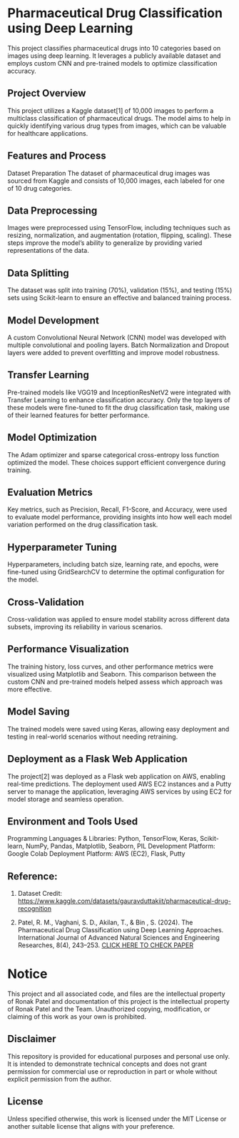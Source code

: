# Pharmaceutical Drug Classification using Deep Learning
This project classifies pharmaceutical drugs into 10 categories based on images using deep learning. It leverages a publicly available dataset and employs custom CNN and pre-trained models to optimize classification accuracy.

## Project Overview
This project utilizes a Kaggle dataset[1] of 10,000 images to perform a multiclass classification of pharmaceutical drugs. The model aims to help in quickly identifying various drug types from images, which can be valuable for healthcare applications.

## Features and Process
Dataset Preparation
The dataset of pharmaceutical drug images was sourced from Kaggle and consists of 10,000 images, each labeled for one of 10 drug categories.

## Data Preprocessing
Images were preprocessed using TensorFlow, including techniques such as resizing, normalization, and augmentation (rotation, flipping, scaling). These steps improve the model’s ability to generalize by providing varied representations of the data.

## Data Splitting
The dataset was split into training (70%), validation (15%), and testing (15%) sets using Scikit-learn to ensure an effective and balanced training process.

## Model Development
A custom Convolutional Neural Network (CNN) model was developed with multiple convolutional and pooling layers. Batch Normalization and Dropout layers were added to prevent overfitting and improve model robustness.

## Transfer Learning
Pre-trained models like VGG19 and InceptionResNetV2 were integrated with Transfer Learning to enhance classification accuracy. Only the top layers of these models were fine-tuned to fit the drug classification task, making use of their learned features for better performance.

## Model Optimization
The Adam optimizer and sparse categorical cross-entropy loss function optimized the model. These choices support efficient convergence during training.

## Evaluation Metrics
Key metrics, such as Precision, Recall, F1-Score, and Accuracy, were used to evaluate model performance, providing insights into how well each model variation performed on the drug classification task.

## Hyperparameter Tuning
Hyperparameters, including batch size, learning rate, and epochs, were fine-tuned using GridSearchCV to determine the optimal configuration for the model.

## Cross-Validation
Cross-validation was applied to ensure model stability across different data subsets, improving its reliability in various scenarios.

## Performance Visualization
The training history, loss curves, and other performance metrics were visualized using Matplotlib and Seaborn. This comparison between the custom CNN and pre-trained models helped assess which approach was more effective.

## Model Saving
The trained models were saved using Keras, allowing easy deployment and testing in real-world scenarios without needing retraining.

## Deployment as a Flask Web Application
The project[2] was deployed as a Flask web application on AWS, enabling real-time predictions. The deployment used AWS EC2 instances and a Putty server to manage the application, leveraging AWS services by using EC2 for model storage and seamless operation.

## Environment and Tools Used
Programming Languages & Libraries: Python, TensorFlow, Keras, Scikit-learn, NumPy, Pandas, Matplotlib, Seaborn, PIL
Development Platform: Google Colab
Deployment Platform: AWS (EC2), Flask, Putty

## Reference:
1. Dataset Credit: https://www.kaggle.com/datasets/gauravduttakiit/pharmaceutical-drug-recognition

2. Patel, R. M., Vaghani, S. D., Akilan, T., & Bin , S. (2024). The Pharmaceutical Drug Classification using Deep Learning Approaches. International Journal of Advanced Natural Sciences and Engineering Researches, 8(4), 243–253. [CLICK HERE TO CHECK PAPER](https://as-proceeding.com/index.php/ijanser/article/view/1841)

# Notice
This project and all associated code, and files are the intellectual property of Ronak Patel and documentation of this project is the intellectual property of Ronak Patel and the Team. Unauthorized copying, modification, or claiming of this work as your own is prohibited.

## Disclaimer
This repository is provided for educational purposes and personal use only. It is intended to demonstrate technical concepts and does not grant permission for commercial use or reproduction in part or whole without explicit permission from the author.

## License
Unless specified otherwise, this work is licensed under the MIT License or another suitable license that aligns with your preference.
